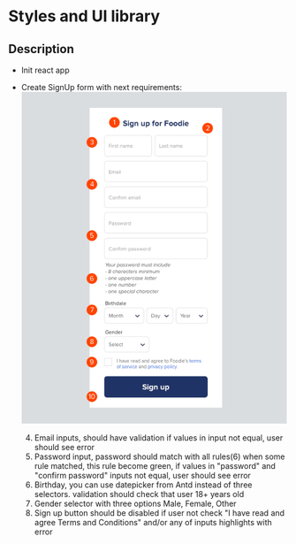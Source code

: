 # Styles and UI library

## Description

* Init react app
* Create SignUp form with next requirements:
![example](./signupForm.png)
  
  4. Email inputs, should have validation if values in input not equal, user should see error
  5. Password input, password should match with all rules(6) when some rule matched, this rule become green, if values in "password" and "confirm password" inputs not equal, user should see error
  7. Birthday, you can use datepicker from Antd instead of three selectors. validation should check that user 18+ years old
  8. Gender selector with three options Male, Female, Other
  10. Sign up button should be disabled if user not check "I have read and agree Terms and Conditions" and/or any of inputs highlights with error 
